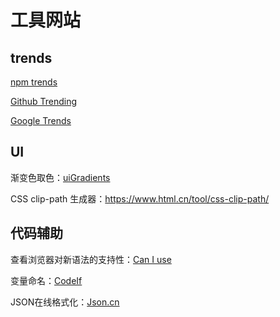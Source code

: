 # 工具网站

## trends

[npm trends](https://www.npmtrends.com/)

[Github Trending](https://github.com/trending)

[Google Trends](https://trends.google.com/trends/?geo=CN)



## UI

渐变色取色：[uiGradients](https://uigradients.com/)

CSS clip-path 生成器：<https://www.html.cn/tool/css-clip-path/>



## 代码辅助

查看浏览器对新语法的支持性：[Can I use](https://caniuse.com/)

变量命名：[CodeIf](https://unbug.github.io/codelf)

JSON在线格式化：[Json.cn](https://www.json.cn/)
